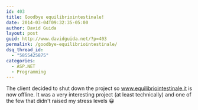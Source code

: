 ```yaml
---
id: 403
title: Goodbye equilibriointestinale!
date: 2014-03-04T09:32:35-05:00
author: David Guida
layout: post
guid: http://www.davidguida.net/?p=403
permalink: /goodbye-equilibriointestinale/
dsq_thread_id:
  - "5855425875"
categories:
  - ASP.NET
  - Programming
---
```

The client decided to shut down the project so <a href="http://www.equilibriointestinale.it" target="_blank">www.equilibriointestinale.it</a> is now offline. It was a very interesting project (at least technically) and one of the few that didn't raised my stress levels 😀

<div class="post-details-footer-widgets">
</div>